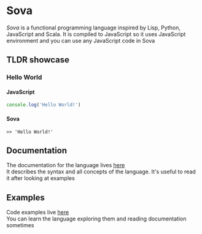 # Sova

<i>Sova</i> is a functional programming language inspired by Lisp, Python, JavaScript and Scala. It is compiled to JavaScript so it uses JavaScript environment and you can use any JavaScript code in Sova

## TLDR showcase

### Hello World

#### JavaScript

```javascript
console.log('Hello World!')
```

#### Sova

```
>> 'Hello World!'
```

## Documentation

The documentation for the language lives [here](./documentation) </br>
It describes the syntax and all concepts of the language. It's useful to read it after looking at examples

## Examples

Code examples live [here](./examples) </br>
You can learn the language exploring them and reading documentation sometimes
